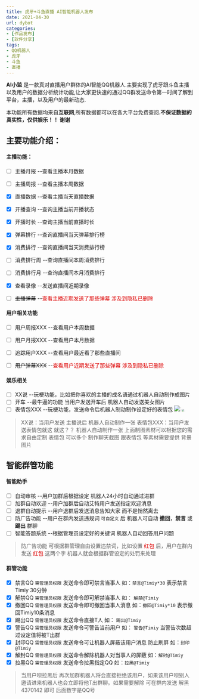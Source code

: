 ```yaml
---
title: 虎牙+斗鱼直播 AI智能机器人发布
date: 2021-04-30
url: dybot
categories: 
- [作品发布]
- [软件分享]
tags:
- QQ机器人
- 虎牙
- 斗鱼
- 直播
---
```



**AI小监** 是一款真对直播用户群体的AI智能QQ机器人.主要实现了虎牙跟斗鱼主播以及用户的数据分析统计功能,让大家更快速的通过QQ群发送命令第一时间了解到平台，主播，以及用户的最新动态. 

本功能所有数据均来自**互联网**,所有数据都可以在各大平台免费查阅.**不保证数据的真实性，仅供娱乐！！ 谢谢**

## 主要功能介绍：

#### 主播功能：

- [ ] 主播月报		--查看主播本月数据
- [ ] 主播周报		--查看主播本周数据
- [x] 直播数据		--查看主播当天直播数据
- [x] 开播查询		--查询主播当前开播状态
- [x] 开播时长		--查询主播当前直播时长
- [x] 弹幕排行		--查询直播间当天弹幕排行榜
- [x] 消费排行		--查询直播间当天消费排行榜
- [ ] 消费排行周		--查询直播间本周消费排行
- [ ] 消费排行月		--查询直播间本月消费排行
- [x] 查看录像		--发送直播间近期录像
- [ ] ~~主播弹幕~~		--<font color="#dd0000">查看主播近期发送了那些弹幕 涉及到隐私已删除</font>


#### 用户相关功能

- [ ] 用户周报XXX		--查看用户本周数据
- [ ] 用户月报XXX		--查看用户本月数据
- [ ] 追踪用户XXX		--查看用户最近看了那些直播间
- [ ] ~~用户弹幕XXX~~		--<font color="#dd0000">查看用户近期发送了那些弹幕 涉及到隐私已删除</font>


#### 娱乐相关

- [ ] XX说		--玩梗功能，比如把你喜欢的主播的成名语通过机器人自动制作成图片
- [ ] 开车		--最牛逼的功能 当用户发送开车后 机器人自动发送美女图片
- [ ] 表情包XXX		--玩梗功能，发送命令后机器人制动制作设定好的表情包
![](https://cdn.jsdelivr.net/gh/htmlmi/cdn@master/hexo/1619784445000.jpg) <img src="https://cdn.jsdelivr.net/gh/htmlmi/cdn@master/hexo/1619784488000.jpg" style="zoom:40%;" />
> XX说：当用户发送 主播说后 机器人自动制作一张
> 表情包XXX：当用户发送表情包就这 就这？？ 机器人自动制作一张
> 上面制图素材可以根据您的需求自由定制 表情包 可以多个 
> 制作聊天截图 跟表情包 等素材需要提供 背景图片





## 智能群管功能

#### 智能助手

- [ ] 自动审核		--用户加群后根据设定 机器人24小时自动通过进群
- [ ] 加群自动欢迎		--用户加群后自动艾特用户发送指定欢迎消息
- [ ] 退群自动提示		--用户退群后发送消息告知大家 而不是悄然离去
- [ ] 防广告功能		--用户在群内发送违规词 `可自定义` 后 机器人可自动 **撤回**，**禁言** 或 **踢出** 群聊
- [ ] 智能答题系统		--根据管理员设定好的关键词 机器人自动回答用户问题

> 防广告功能 可根据群管理自由设置违禁词，比如设置 <font color="#dd0000">红包</font> 后，用户在群内发送 <font color="#dd0000">红包</font> 这两个字 机器人就会根据群管设定的处罚来处理


#### 群管功能

- [x] 禁言QQ		`需管理员权限` 发送命令即可禁言当事人 如：`禁言@Timiy*30`  表示禁言Timiy 30分钟
- [x] 解禁QQ		`需管理员权限` 发送命令即可解禁当事人 如： `解禁@Timiy`
- [x] 撤回QQ		`需管理员权限` 发送命令即可撤回当事人消息 如：`撤回@Timiy*10` 表示撤回Timiy10条消息
- [x] 踢出QQ		`需管理员权限` 发送命令直接T人 如： `踢出@Timiy`
- [x] 警告QQ		`需管理员权限` 发送命令可警告当前用户 如： `警告@Timiy`  当警告次数超过设定值将被T出群
- [x] 封印QQ		`需管理员权限` 发送命令可让机器人屏蔽该用户消息 防止刷屏 如：`封印@Timiy` 
- [x] 解封QQ		`需管理员权限` 发送命令解除机器人对当事人的屏蔽 如：`解封@Timiy`
- [x] 拉黑QQ		`需管理员权限` 发送命令拉黑指定QQ  如：`拉黑@Timiy`

> 当用户呗拉黑后 再次加群机器人将会直接拒绝该用户，如果该用户呗别人邀请进来机器人也会立即将他T出群聊。如果需要解除  可在群内发送 解黑4370142 即可 后面数字是QQ号